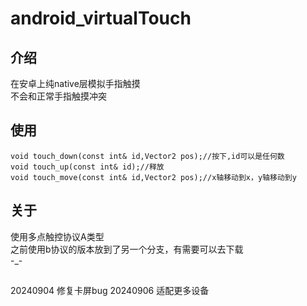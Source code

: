 # android_virtualTouch
## 介绍
在安卓上纯native层模拟手指触摸
<br>
不会和正常手指触摸冲突
## 使用
    void touch_down(const int& id,Vector2 pos);//按下,id可以是任何数
    void touch_up(const int& id);//释放
    void touch_move(const int& id,Vector2 pos);//x轴移动到x，y轴移动到y
## 关于
使用多点触控协议A类型
<br>
之前使用b协议的版本放到了另一个分支，有需要可以去下载
<br>
-_-
## 
20240904 修复卡屏bug
20240906 适配更多设备
